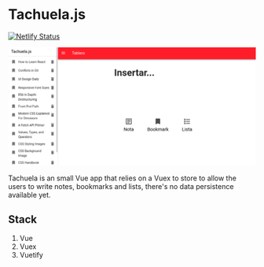 # Tachuela.js

[![Netlify Status](https://api.netlify.com/api/v1/badges/a6ebd67e-c4ff-4c05-8447-6931889c5cce/deploy-status)](https://app.netlify.com/sites/tachuela/deploys)

![Screenshot](./public/screenshot.png)

Tachuela is an small Vue app that relies on a Vuex to store to allow the users to write notes, bookmarks and lists, there's no data persistence available yet. 

## Stack 

1. Vue
2. Vuex
3. Vuetify